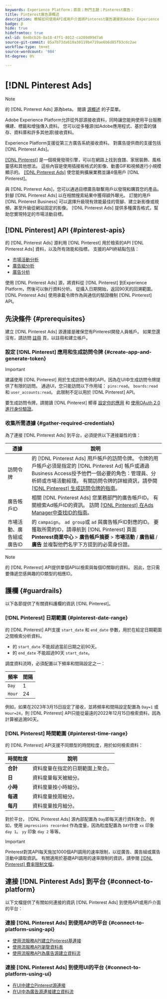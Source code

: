 ```yaml
---
keywords: Experience Platform；首頁；熱門主題；Pinterest廣告；
title: Pinterest廣告源概述
description: 瞭解如何使用API或用戶介面將Pinterest廣告連接到Adobe Experience Platform。
badge: β
hide: true
hidefromtoc: true
exl-id: 8edbcb26-0a18-47f1-8012-ca209d99d7a6
source-git-commit: 05a7b73da610a30119b4719ae6b6d85f93cdc2ae
workflow-type: tm+mt
source-wordcount: '984'
ht-degree: 0%

---
```


# [!DNL Pinterest Ads]

>[!NOTE]
>
>的 [!DNL Pinterest Ads] 源為beta。 閱讀 [源概述](../../home.md#terms-and-conditions) 的子菜單。

Adobe Experience Platform允許從外部源接收資料，同時讓您能夠使用平台服務構建、標籤和增強傳入資料。 您可以從多種源(如Adobe應用程式、基於雲的儲存、資料庫和許多其他源)接收資料。

Experience Platform支援從第三方廣告系統接收資料。 對廣告提供商的支援包括 [!DNL Pinterest Ads]。

[[!DNL Pinterest]](https://www.pinterest.com) 是一個視覺發現引擎，可以在網路上找到食譜、家居裝飾、風格靈感和其他想法。 這些內容是使用插接板格式的影像、動畫GIF和視頻進行小規模顯示的。 [[!DNL Pinterest Ads]](https://ads.pinterest.com/) 使您能夠擴展業務並讓4億用戶 [!DNL Pinterest]。

與 [!DNL Pinterest Ads]，您可以通過目標廣告聯繫用戶以發現和購買您的產品。 針腳 [!DNL Pinterest Ads] 以在相關搜索結果中獲得額外曝光。 訂閱的用戶 [!DNL Pinterest Business] 可以選擇升級現有效能最佳的管腳、建立新影像或視頻，甚至升級從網站固定的影像。 [!DNL Pinterest Ads] 提供多種廣告格式，幫助您實現特定的市場活動目標。

## [!DNL Pinterest] API {#pinterest-apis}

的 [!DNL Pinterest Ads] 源利用 [!DNL Pinterest] 用於檢索的API [!DNL Pinterest Ads] 資料，以及所有效能和指標。 支援的API終結點包括：

* [市場活動分析](https://developers.pinterest.com/docs/api/v5/#operation/campaigns/analytics)
* [廣告組分析](https://developers.pinterest.com/docs/api/v5/#operation/ad_groups/analytics)
* [廣告分析](https://developers.pinterest.com/docs/api/v5/#operation/ads/analytics)

使用 [!DNL Pinterest Ads] 源，將資料從 [!DNL Pinterest] 到Experience Platform，然後可以執行資料分析。 從攝入日期開始，返回90天的回溯範圍。 [!DNL Pinterest Ads] 使用承載令牌作為與通信的驗證機制 [!DNL Pinterest] API。

## 先決條件 {#prerequisites}

建立 [!DNL Pinterest Ads] 源連接是確保您有Pinterest開發人員帳戶。 如果您還沒有，請訪問 [註冊](https://www.pinterest.com/business/create/?next=https://developers.pinterest.com/account-setup/) 頁，以註冊和建立帳戶。

### 設定 [!DNL Pinterest] 應用和生成訪問令牌 {#create-app-and-generate-token}

>[!IMPORTANT]
>
>建議使用 [!DNL Pinterest] 用於生成訪問令牌的API，因為在UI中生成訪問令牌提供了有限的訪問。 通過UI，您只能訪問以下作用域： `pins:read`。 `boards:read` 和 `user_accounts:read`。 此限制不足以用於 [!DNL Pinterest] API。

要生成訪問令牌，請閱讀 [!DNL Pinterest] 嚮導 [設定你的應用](https://developers.pinterest.com/docs/getting-started/set-up-app/) 和 [使用OAuth 2.0進行身份驗證](https://developers.pinterest.com/docs/getting-started/authentication/)。

### 收集所需憑據 {#gather-required-credentials}

為了連接 [!DNL Pinterest Ads] 到平台，必須提供以下連接屬性的值：

| 憑據 | 說明 |
| --- | --- |
| 訪問令牌 | 的 [!DNL Pinterest Ads] 用戶帳戶的訪問令牌。 令牌的用戶帳戶必須是指定的 [!DNL Pinterest Ad] 帳戶或通過Business Access授予他們一個必要的角色：管理員、分析師或市場活動經理。 有關訪問令牌的詳細資訊，請參閱 [[!DNL Pinterest] 生成訪問令牌的指南](https://developers.pinterest.com/docs/getting-started/set-up-app/)。 |
| 廣告帳戶ID | 相關 [!DNL Pinterest Ads] 您業務部門的廣告帳戶ID。 有關檢索Ad帳戶ID的資訊。 訪問 [[!DNL Pinterest] 在Ads Manager中查找ID的指南](https://help.pinterest.com/en/business/article/find-ids-in-ads-manager)。 |
| 市場活動、廣告組或廣告ID | 的 `campaign`。 `ad group`或 `ad` 與廣告帳戶ID對應的ID。 要獲取所需的ID，請導航到 [!DNL Pinterest] 頁面 **Pinterest商業中心** > **廣告帳戶摘要** > **市場活動** / **廣告組** / **廣告** 並複製他們名字下方提到的必需身份證。 |

>[!NOTE]
>
>的 [!DNL Pinterest] API提供單個API以檢索與每個ID關聯的資料。 因此，您只需要傳遞您感興趣的ID類型的相應ID。

## 護欄 {#guardrails}

以下各節提供了有關資料護欄的資訊 [!DNL Pinterest]。

### [!DNL Pinterest] 日期範圍 {#pinterest-date-range}

的 [!DNL Pinterest] API支援 `start_date` 和 `end_date` 參數，用於在給定日期範圍之間檢索分析資料。

* 的 `start_date` 不能超過當前日期之前90天。
* 的 `end_date` 不能超過90天 `start_date`。

調度資料流時，必須配置以下頻率和間隔設定之一：

| 頻率 | 間隔 |
| --- | --- |
| `Day` | 1 |
| `Hour` | 24 |

例如，如果在2023年3月15日設定了接收，並將頻率和間隔設定配置為 `Day=1` 或 `Hour=24`，則 [!DNL Pinterest] API只能從最遠的2022年12月15日檢索資料，因為計算被追溯90天。

### [!DNL Pinterest] 時間範圍 {#pinterest-time-range}

的 [!DNL Pinterest] API支援不同類型的時間粒度，用於如何檢索資料：

| 時間粒度 | 說明 |
| --- | --- |
| **合計** | 資料度量在指定的日期範圍上聚合。 |
| **日** | 資料度量每天被細分。 |
| **小時** | 資料度量按小時細分。 |
| **每週** | 資料度量按周細分。 |
| **每月** | 資料度量按月細分。 |

對於平台， [!DNL Pinterest Ads] 源內部配置為 `Day`即每天進行資料聚合。 例如，使用 `impressions recorded` 作為度量，因為粒度配置為 `DAY`你會 `xx` 印象 `day 1`。 `yy` 印象 `day 2` 等等。

>[!IMPORTANT]
>
>Pinterest對其API每天施加1000個API調用的速率限制，以從廣告、廣告組或廣告活動中讀取資訊。 有關適用於基礎API調用的速率限制的資訊，請參閱 [[!DNL Pinterest] 費率限制文檔](https://developers.pinterest.com/docs/reference/ratelimits/)。

## 連接 [!DNL Pinterest Ads] 到平台 {#connect-to-platform}

以下文檔提供了有關如何連接的資訊 [!DNL Pinterest Ads] 到使用API或用戶介面的平台：

### 連接 [!DNL Pinterest Ads] 到使用API的平台 {#connect-to-platform-using-api}

* [使用流服務API建立Pinterest基連接](../../tutorials/api/create/advertising/pinterest-ads.md)
* [使用流服務API瀏覽資料表](../../tutorials/api/explore/tabular.md)
* [使用流服務API為廣告源建立資料流](../../tutorials/api/collect/advertising.md)

### 連接 [!DNL Pinterest Ads] 到使用UI的平台 {#connect-to-platform-using-ui}

* [在UI中建立Pinterest源連接](../../tutorials/ui/create/advertising/pinterest-ads.md)
* [在UI中為廣告源連接建立資料流](../../tutorials/ui/dataflow/advertising.md)
